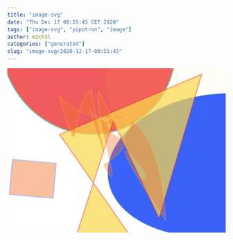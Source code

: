 ```yaml
---
title: "image-svg"
date: "Thu Dec 17 00:55:45 CET 2020"
tags: ["image-svg", "pipotron", "image"]
author: m1ch3l
categories: ["generated"]
slug: "image-svg/2020-12-17-00:55:45"
---
```


![](image.svg)
